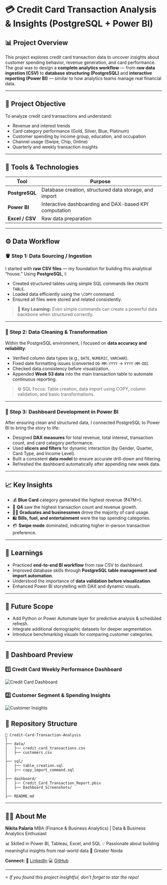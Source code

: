 

# 💳 Credit Card Transaction Analysis & Insights (PostgreSQL + Power BI)

## 📊 Project Overview

This project explores credit card transaction data to uncover insights about customer spending behavior, revenue generation, and card performance.
The goal was to design a **complete analytics workflow** — from **raw data ingestion (CSV)** to **database structuring (PostgreSQL)** and **interactive reporting (Power BI)** — similar to how analytics teams manage real financial data.

---

## 🎯 Project Objective

To analyze credit card transactions and understand:

* Revenue and interest trends
* Card category performance (Gold, Silver, Blue, Platinum)
* Customer spending by income group, education, and occupation
* Channel usage (Swipe, Chip, Online)
* Quarterly and weekly transaction insights

---

## 🧩 Tools & Technologies

| Tool            | Purpose                                                |
| --------------- | ------------------------------------------------------ |
| **PostgreSQL**  | Database creation, structured data storage, and import |
| **Power BI**    | Interactive dashboarding and DAX-based KPI computation |
| **Excel / CSV** | Raw data preparation                                   |

---

## ⚙️ Data Workflow

### 🪣 Step 1: Data Sourcing / Ingestion

I started with **raw CSV files** — my foundation for building this analytical “house.”
Using **PostgreSQL**, I:

* Created structured tables using simple SQL commands like `CREATE TABLE`.
* Loaded data efficiently using the `\COPY` command.
* Ensured all files were stored and related consistently.

> 🧠 **Key Learning:** Even simple commands can create a powerful data backbone when structured correctly.

---

### 🧹 Step 2: Data Cleaning & Transformation

Within the PostgreSQL environment, I focused on **data accuracy and reliability**:

* Verified column data types (e.g., `DATE`, `NUMERIC`, `VARCHAR`).
* Fixed date formatting issues (converted `DD-MM-YYYY` → `YYYY-MM-DD`).
* Checked data consistency before visualization.
* Appended **Week 53 data** into the main transaction table to automate continuous reporting.

> ⚙️ SQL Focus: Table creation, data import using COPY, column validation, and basic transformations.

---

### 🧠 Step 3: Dashboard Development in Power BI

After ensuring clean and structured data, I connected PostgreSQL to Power BI to bring the story to life:

* Designed **DAX measures** for total revenue, total interest, transaction count, and card category performance.
* Used **slicers and filters** for dynamic interaction (by Gender, Quarter, Card Type, and Income Level).
* Built a consistent **data model** to ensure accurate drill-down and filtering.
* Refreshed the dashboard automatically after appending new week data.

---

## 📈 Key Insights

* 💰 **Blue Card** category generated the highest revenue (₹47M+).
* 📆 **Q4** saw the highest transaction count and revenue growth.
* 🧑‍🎓 **Graduates and businessmen** drove the majority of card usage.
* 🛍️ **Bills, fuel, and entertainment** were the top spending categories.
* 💳 **Swipe mode** dominated, indicating higher in-person transaction preference.

---

## 🧩 Learnings

* Practiced **end-to-end BI workflow** from raw CSV to dashboard.
* Improved database skills through **PostgreSQL table management and import automation**.
* Understood the importance of **data validation before visualization**.
* Enhanced Power BI storytelling with DAX and dynamic visuals.

---

## 🚀 Future Scope

* Add Python or Power Automate layer for predictive analysis & scheduled refresh.
* Integrate additional demographic datasets for deeper segmentation.
* Introduce benchmarking visuals for comparing customer categories.

---
## 📸 Dashboard Preview

### 1️⃣ Credit Card Weekly Performance Dashboard
![Credit Card Dashboard](dashboard/Dashboard_Screenshots/credit_card_overview.png)

### 2️⃣ Customer Segment & Spending Insights
![Customer Insights](dashboard/Dashboard_Screenshots/customer_insights.png)


## 📂 Repository Structure

```
📁 Credit-Card-Transaction-Analysis
│
├── data/
│   ├── credit_card_transactions.csv
│   ├── customers.csv
│
├── sql/
│   ├── table_creation.sql
│   ├── copy_import_command.sql
│
├── dashboard/
│   ├── Credit_Card_Transaction_Report.pbix
│   ├── Dashboard_Screenshots/
│
├── README.md
```

---

## 👩‍💻 About Me

**Nikita Palaria**
MBA (Finance & Business Analytics) | Data & Business Analytics Enthusiast

📊 Skilled in Power BI, Tableau, Excel, and SQL
💡 Passionate about building meaningful insights from real-world data
📍 Greater Noida 

**Connect:**
🔗 [LinkedIn](https://linkedin.com/in/nikita-palaria)
💻 [GitHub](https://github.com/NikitaPalaria)

---

⭐ *If you found this project insightful, don’t forget to star the repo!*

